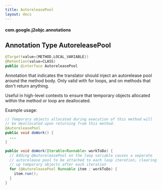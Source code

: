 ```yaml
---
title: AutoreleasePool
layout: docs
---
```


#### com.google.j2objc.annotations ####

## Annotation Type AutoreleasePool

````java
@Target(value={METHOD,LOCAL_VARIABLE})
@Retention(value=CLASS)
public @interface AutoreleasePool
````

Annotation that indicates the translator should inject an autorelease pool
around the method body. Only valid with for loops, and on methods that don't return anything.

Useful in high-level contexts to ensure that temporary objects allocated within the method or loop are deallocated.

Example usage:

````java
// Temporary objects allocated during execution of this method will
// be deallocated upon returning from this method.
@AutoreleasePool
public void doWork() {
  ...
}

public void doWork(Iterable<Runnable> workToDo) {
  // Adding @AutoreleasePool on the loop variable causes a separate
  // autorelease pool to be attached to each loop iteration, clearing
  // up temporary objects after each iteration
  for (@AutoreleasePool Runnable item : workToDo) {
    item.run();
  }
}
````
